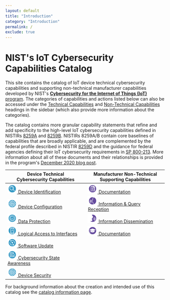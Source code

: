 ```yaml
---
layout: default
title: "Introduction"
category: "Introduction"
permalink: /
exclude: true
---
```

# NIST's IoT Cybersecurity Capabilities Catalog

This site contains the catalog of IoT device technical cybersecurity capabilities and supporting non-technical manufacturer capabilities developed by NIST's [**Cybersecurity for the Internet of Things (IoT)** program](https://www.nist.gov/programs-projects/nist-cybersecurity-iot-program).  The categories of capabilities and actions listed below can also be accessed under the [Technical Capabilities](https://pages.nist.gov/IoT-Device-Cybersecurity-Requirement-Catalogs/technical/) and [Non-Technical Capabilities](https://pages.nist.gov/IoT-Device-Cybersecurity-Requirement-Catalogs/nontechnical/) headings in the sidebar (which also provide more information about the categories).

The catalog contains more granular capability statements that refine and add specificity to the high-level IoT cybersecurity capabilities defined in NISTIRs [8259A](https://doi.org/10.6028/NIST.IR.8259A) and [8259B](https://csrc.nist.gov/publications/detail/nistir/8259b/draft). NISTIRs 8259A/B contain core baselines of capabilities that are broadly applicable, and are complemented by the federal profile described in NISTIR [8259D](https://csrc.nist.gov/publications/detail/nistir/8259d/draft) and the guidance for federal agencies defining their IoT cybersecurity requirements in [SP 800-213](https://csrc.nist.gov/publications/detail/sp/800-213/draft). More information about all of these documents and their relationships is provided in the program's [December 2020 blog post](https://www.nist.gov/blogs/cybersecurity-insights/rounding-your-iot-security-requirements-draft-nist-guidance-federal). 


| Device Technical<br>Cybersecurity Capabilities | Manufacturer Non-Technical<br>Supporting Capabilities |
| --- | --- |
| [<img src="./images/Device_Identification.png" width="30px"> Device Identification](../_Technical/identity.md) | [<img src="./images/Documentation.png" width="30px"> Documentation](../_Nontechnical/manufacturer_documentation.md)
| [<img src="./images/Device_Configuration.png" width="30px"> Device Configuration](../_Technical/configuration.md) | [<img src="./images/Information_Querry.png" width="30px"> Information & Query Reception](../_Nontechnical/manufacturer_query.md) |
| [<img src="./images/Data_Protection.png" width="30px"> Data Protection](../_Technical/protection.md) | [<img src="./images/Information_Dissemination.png" width="30px"> Information Dissemination](../_Nontechnical/manufacturer_information.md) |
| [<img src="./images/Access_to_Interfaces.png" width="30px"> Logical Access to Interfaces](../_Technical/logical.md) | [<img src="./images/Education_Awareness.png" width="30px"> Documentation](../_Nontechnical/manufacturer_education.md) |
| [<img src="./images/Software_Update.png" width="30px"> Software Update](../_Technical/update.md) | | 
|[<img src="./images/Cybersecurity_Awareness.png" width="30px"> Cybersecurity State Awareness](../_Technical/state.md) | |
|[<img src="./images/Device_Configuration.png" width="30px"> Device Security](../_Technical/security.md) |  |

For background information about the creation and intended use of this catalog see the [catalog information page](catalog.md).